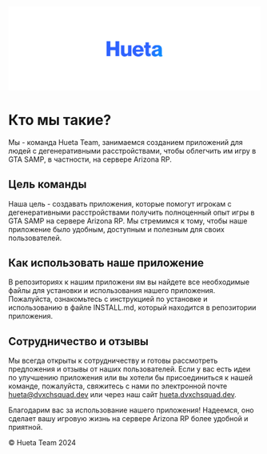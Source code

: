 <p align="center">
  <img src="https://raw.githubusercontent.com/huetateam/.github/master/assets/banner.svg" alt="hueta banner">
</p>

# Кто мы такие?

Мы - команда Hueta Team, занимаемся созданием приложений для людей с дегенеративными расстройствами, чтобы облегчить им игру в GTA SAMP, в частности, на сервере Arizona RP.

## Цель команды

Наша цель - создавать приложения, которые помогут игрокам с дегенеративными расстройствами получить полноценный опыт игры в GTA SAMP на сервере Arizona RP. Мы стремимся к тому, чтобы наше приложение было удобным, доступным и полезным для своих пользователей.

## Как использовать наше приложение

В репозиториях к нашим приложени  ям вы найдете все необходимые файлы для установки и использования нашего приложения. Пожалуйста, ознакомьтесь с инструкцией по установке и использованию в файле INSTALL.md, который находится в репозитории приложения.

## Сотрудничество и отзывы

Мы всегда открыты к сотрудничеству и готовы рассмотреть предложения и отзывы от наших пользователей. Если у вас есть идеи по улучшению приложения или вы хотели бы присоединиться к нашей команде, пожалуйста, свяжитесь с нами по электронной почте [hueta@dvxchsquad.dev](mailto:hueta@dvxchsquad.dev) или через наш сайт [hueta.dvxchsquad.dev](https://hueta.dvxchsquad.dev).

Благодарим вас за использование нашего приложения! Надеемся, оно сделает вашу игровую жизнь на сервере Arizona RP более удобной и приятной. 

© Hueta Team 2024